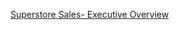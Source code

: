 [Superstore Sales- Executive Overview](https://public.tableau.com/shared/WHTM4YZW4?:display_count=n&:origin=viz_share_link)
